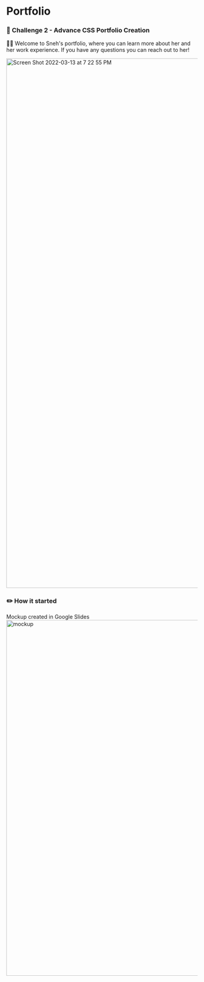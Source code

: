 # Portfolio
### :jigsaw: Challenge 2 - Advance CSS Portfolio Creation

:tipping_hand_woman: Welcome to Sneh's portfolio, where you can learn more about her and her work experience. If you have any questions you can reach out to her!

<img width="1390" alt="Screen Shot 2022-03-13 at 7 22 55 PM" src="https://user-images.githubusercontent.com/99702361/158083685-82d6f99b-7baf-49eb-8a26-b6b673d9e749.png">

### :pencil2:	 How it started
Mockup created in Google Slides
<img width="934" alt="mockup" src="https://user-images.githubusercontent.com/99702361/158083770-dac5d86b-7215-413c-9237-985ca9661cd2.png">
